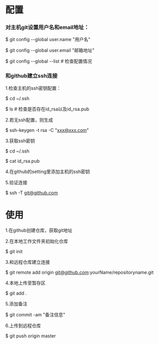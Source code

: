 # 配置
### 对主机git设置用户名和email地址：

$ git config --global user.name "用户名"

$ git config --global user.email "邮箱地址"

$ git config --global --list # 检查配置情况

### 和github建立ssh连接

1.检查主机的ssh密钥配置：

$ cd ~/.ssh

$ ls # 检查是否存在id_rsa以及id_rsa.pub

2.若无ssh配置，则生成

$ ssh-keygen -t rsa -C "xxx@xxx.com"

3.获取ssh密钥

$ cd ~/.ssh

$ cat id_rsa.pub

4.在github的setting里添加主机的ssh密钥

5.验证连接

$ ssh -T git@github.com

# 使用

1.在github创建仓库，获取git地址

2.在本地工作文件夹初始化仓库

$ git init

3.和远程仓库建立连接

$ git remote add origin git@github.com:yourName/repositoryname.git

4.本地上传至暂存区

$ git add . 

5.添加备注

$ git commit -am "备注信息"

6.上传到远程仓库

$ git push origin master


